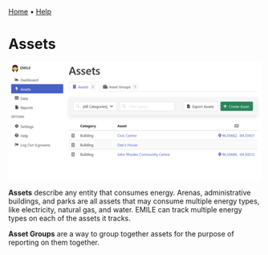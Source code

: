 [Home](https://cityssm.github.io/EMILE/)
•
[Help](https://cityssm.github.io/EMILE/docs/)

# Assets

![Assets](images/assets.png)

**Assets** describe any entity that consumes energy. Arenas, administrative buildings,
and parks are all assets that may consume multiple energy types,
like electricity, natural gas, and water. EMILE can track multiple energy types
on each of the assets it tracks.

**Asset Groups** are a way to group together assets for the purpose of reporting on them together.
